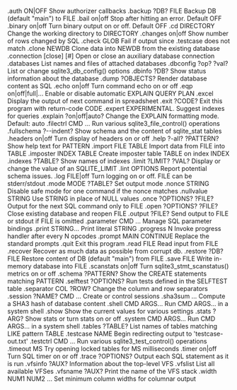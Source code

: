 .auth ON|OFF             Show authorizer callbacks
.backup ?DB? FILE        Backup DB (default "main") to FILE
.bail on|off             Stop after hitting an error.  Default OFF
.binary on|off           Turn binary output on or off.  Default OFF
.cd DIRECTORY            Change the working directory to DIRECTORY
.changes on|off          Show number of rows changed by SQL
.check GLOB              Fail if output since .testcase does not match
.clone NEWDB             Clone data into NEWDB from the existing database
.connection [close] [#]  Open or close an auxiliary database connection
.databases               List names and files of attached databases
.dbconfig ?op? ?val?     List or change sqlite3_db_config() options
.dbinfo ?DB?             Show status information about the database
.dump ?OBJECTS?          Render database content as SQL
.echo on|off             Turn command echo on or off
.eqp on|off|full|...     Enable or disable automatic EXPLAIN QUERY PLAN
.excel                   Display the output of next command in spreadsheet
.exit ?CODE?             Exit this program with return-code CODE
.expert                  EXPERIMENTAL. Suggest indexes for queries
.explain ?on|off|auto?   Change the EXPLAIN formatting mode.  Default: auto
.filectrl CMD ...        Run various sqlite3_file_control() operations
.fullschema ?--indent?   Show schema and the content of sqlite_stat tables
.headers on|off          Turn display of headers on or off
.help ?-all? ?PATTERN?   Show help text for PATTERN
.import FILE TABLE       Import data from FILE into TABLE
.imposter INDEX TABLE    Create imposter table TABLE on index INDEX
.indexes ?TABLE?         Show names of indexes
.limit ?LIMIT? ?VAL?     Display or change the value of an SQLITE_LIMIT
.lint OPTIONS            Report potential schema issues.
.log FILE|off            Turn logging on or off.  FILE can be stderr/stdout
.mode MODE ?TABLE?       Set output mode
.nonce STRING            Disable safe mode for one command if the nonce matches
.nullvalue STRING        Use STRING in place of NULL values
.once ?OPTIONS? ?FILE?   Output for the next SQL command only to FILE
.open ?OPTIONS? ?FILE?   Close existing database and reopen FILE
.output ?FILE?           Send output to FILE or stdout if FILE is omitted
.parameter CMD ...       Manage SQL parameter bindings
.print STRING...         Print literal STRING
.progress N              Invoke progress handler after every N opcodes
.prompt MAIN CONTINUE    Replace the standard prompts
.quit                    Exit this program
.read FILE               Read input from FILE
.recover                 Recover as much data as possible from corrupt db.
.restore ?DB? FILE       Restore content of DB (default "main") from FILE
.save FILE               Write in-memory database into FILE
.scanstats on|off        Turn sqlite3_stmt_scanstatus() metrics on or off
.schema ?PATTERN?        Show the CREATE statements matching PATTERN
.selftest ?OPTIONS?      Run tests defined in the SELFTEST table
.separator COL ?ROW?     Change the column and row separators
.session ?NAME? CMD ...  Create or control sessions
.sha3sum ...             Compute a SHA3 hash of database content
.shell CMD ARGS...       Run CMD ARGS... in a system shell
.show                    Show the current values for various settings
.stats ?ARG?             Show stats or turn stats on or off
.system CMD ARGS...      Run CMD ARGS... in a system shell
.tables ?TABLE?          List names of tables matching LIKE pattern TABLE
.testcase NAME           Begin redirecting output to 'testcase-out.txt'
.testctrl CMD ...        Run various sqlite3_test_control() operations
.timeout MS              Try opening locked tables for MS milliseconds
.timer on|off            Turn SQL timer on or off
.trace ?OPTIONS?         Output each SQL statement as it is run
.vfsinfo ?AUX?           Information about the top-level VFS
.vfslist                 List all available VFSes
.vfsname ?AUX?           Print the name of the VFS stack
.width NUM1 NUM2 ...     Set minimum column widths for columnar output